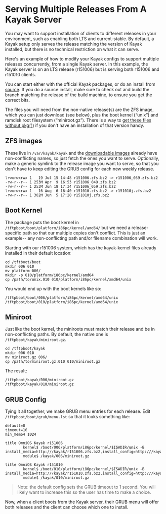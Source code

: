 Serving Multiple Releases From A Kayak Server
=============================================

You may want to support installation of clients to different releases in
your environment, such as enabling both LTS and current-stable. By
default, a Kayak setup only serves the release matching the version of
Kayak installed, but there is no technical restriction on what it can
serve.

Here's an example of how to modify your Kayak configs to support
multiple releases concurrently, from a single Kayak server. In this
example, the Kayak server is on an LTS release (r151006) but is serving
both r151006 and r151010 clients.

You can start either with the official Kayak packages, or do an install
from [source](https://github.com/omniosorg/kayak). If you do a source
install, make sure to check out and build the branch matching the
release of the build machine, to ensure you get the correct bits.

The files you will need from the non-native release(s) are the ZFS
image, which you can just download (see below), plus the boot kernel
(“unix”) and ramdisk root filesystem (“miniroot.gz”). There is a way to
[get these files without pkg(1)](FetchIPSFilesWithoutPkg.md) if you
don't have an installation of that version handy.

ZFS images
----------

These live in ```/var/kayak/kayak``` and the [downloadable images](Installation.md#SetupaKayakserver)
already have non-conflicting names, so just fetch
the ones you want to serve. Optionally, make a generic symlink to the
release image you want to serve, so that you don't have to keep editing
the GRUB config for each new weekly release.

```
lrwxrwxrwx 1   19 Jul 15 14:48 r151006.zfs.bz2 -> r151006_059.zfs.bz2
-rw-r--r-- 1 253M Apr  9 16:53 r151006_049.zfs.bz2
-rw-r--r-- 1 253M Jun 18 17:34 r151006_059.zfs.bz2
lrwxrwxrwx 1   16 Aug  6 16:40 r151010.zfs.bz2 -> r151010j.zfs.bz2
-rw-r--r-- 1 302M Jun  5 17:20 r151010j.zfs.bz2
```

Boot Kernel
-----------

The package puts the boot kernel in ```/tftpboot/boot/platform/i86pc/kernel/amd64/```
but we need a release-specific path
so that our multiple copies don't conflict. This is just an example--
any non-conflicting path and/or filename combination will work.

Starting with our r151006 system, which has the kayak-kernel files
already installed in their default location:

```
cd /tftboot/boot
mkdir 006 010
mv platform 006/
mkdir -p 010/platform/i86pc/kernel/amd64
cp /path/to/unix.010 010/platform/i86pc/kernel/amd64/unix
```

You would end up with the boot kernels like so:

```
/tftpboot/boot/006/platform/i86pc/kernel/amd64/unix
/tftpboot/boot/010/platform/i86pc/kernel/amd64/unix
```

Miniroot
--------

Just like the boot kernel, the miniroots must match their release and be
in non-conflicting paths. By default, the native one is ```/tftpboot/kayak/miniroot.gz```.

```
cd /tftpboot/kayak
mkdir 006 010
mv miniroot.gz 006/
cp /path/to/miniroot.gz.010 010/miniroot.gz
```

The result:

```
/tftpboot/kayak/006/miniroot.gz
/tftpboot/kayak/010/miniroot.gz
```

GRUB Config
-----------

Tying it all together, we make GRUB menu entries for each release. Edit
```/tftpboot/boot/grub/menu.lst``` so that it looks something like:

```
default=0
timeout=10
min_mem64 1024

title OmniOS Kayak r151006
        kernel$ /boot/006/platform/i86pc/kernel/$ISADIR/unix -B install_media=http:///kayak/r151006.zfs.bz2,install_config=http:///kayak
        module$ /kayak/006/miniroot.gz

title OmniOS Kayak r151010
        kernel$ /boot/010/platform/i86pc/kernel/$ISADIR/unix -B install_media=http:///kayak/r151010.zfs.bz2,install_config=http:///kayak
        module$ /kayak/010/miniroot.gz
```

> Note: the default config sets the GRUB timeout to 1 second. You
> will likely want to increase this so the user has time to make a choice.

Now, when a client boots from the Kayak server, their GRUB menu will
offer both releases and the client can choose which one to install.
